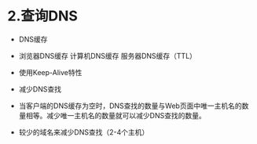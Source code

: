 # 2.查询DNS

* DNS缓存

* 浏览器DNS缓存 计算机DNS缓存 服务器DNS缓存（TTL）

* 使用Keep-Alive特性

* 减少DNS查找

* 当客户端的DNS缓存为空时，DNS查找的数量与Web页面中唯一主机名的数量相等。减少唯一主机名的数量就可以减少DNS查找的数量。

* 较少的域名来减少DNS查找（2-4个主机）